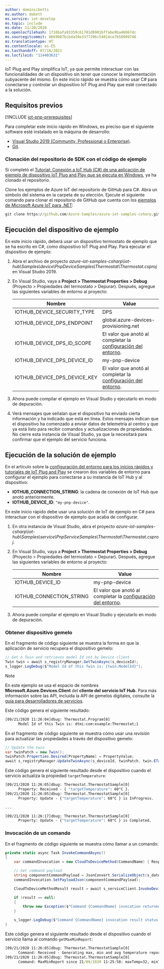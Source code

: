```yaml
---
author: dominicbetts
ms.author: dobett
ms.service: iot-develop
ms.topic: include
ms.date: 11/20/2020
ms.openlocfilehash: 1716bafa93359c61781d9981bffabe9ba46067dc
ms.sourcegitcommit: 8669087bcbda39e3377296c54014ce7b58909746
ms.translationtype: HT
ms.contentlocale: es-ES
ms.lasthandoff: 07/18/2021
ms.locfileid: "114403631"
---
```

IoT Plug and Play simplifica IoT, ya que permite interactuar con las funcionalidades de un dispositivo sin tener que conocer la implementación subyacente del mismo. En este inicio rápido se muestra cómo usar C# para conectarse y controlar un dispositivo IoT Plug and Play que esté conectado a la solución.

## <a name="prerequisites"></a>Requisitos previos

[!INCLUDE [iot-pnp-prerequisites](iot-pnp-prerequisites.md)]

Para completar este inicio rápido en Windows, es preciso que el siguiente software esté instalado en la máquina de desarrollo:

* [Visual Studio 2019 (Community, Professional o Enterprise)](https://visualstudio.microsoft.com/downloads/).
* [Git](https://git-scm.com/download/).

### <a name="clone-the-sdk-repository-with-the-sample-code"></a>Clonación del repositorio de SDK con el código de ejemplo

Si completó el [Tutorial: Conexión a IoT Hub (C#) de una aplicación de ejemplo de dispositivo IoT Plug and Play que se ejecuta en Windows](../articles/iot-develop/tutorial-connect-device.md), ya ha clonado el repositorio.

Clone los ejemplos de Azure IoT del repositorio de GitHub para C#. Abra un símbolo del sistema en la carpeta de su elección. Ejecute el siguiente comando para clonar el repositorio de GitHub que cuenta con los [ejemplos de Microsoft Azure IoT para .NET](https://github.com/Azure-Samples/azure-iot-samples-csharp):

```cmd
git clone https://github.com/Azure-Samples/azure-iot-samples-csharp.git
```

## <a name="run-the-sample-device"></a>Ejecución del dispositivo de ejemplo

En este inicio rápido, deberá usar un dispositivo termostato de ejemplo que se ha escrito en C#, como dispositivo IoT Plug and Play. Para ejecutar el dispositivo de ejemplo:

1. Abra el archivo de proyecto *azure-iot-samples-csharp\iot-hub\Samples\device\PnpDeviceSamples\Thermostat\Thermostat.csproj* en Visual Studio 2019.

1. En Visual Studio, vaya a **Project > Thermostat Properties > Debug** (Proyecto > Propiedades del termostato > Depurar). Después, agregue las siguientes variables de entorno al proyecto:

    | Nombre | Value |
    | ---- | ----- |
    | IOTHUB_DEVICE_SECURITY_TYPE | DPS |
    | IOTHUB_DEVICE_DPS_ENDPOINT | global.azure-devices-provisioning.net |
    | IOTHUB_DEVICE_DPS_ID_SCOPE | El valor que anotó al completar la [configuración del entorno](../articles/iot-develop/set-up-environment.md). |
    | IOTHUB_DEVICE_DPS_DEVICE_ID | my-pnp-device |
    | IOTHUB_DEVICE_DPS_DEVICE_KEY | El valor que anotó al completar la [configuración del entorno](../articles/iot-develop/set-up-environment.md). |

1. Ahora puede compilar el ejemplo en Visual Studio y ejecutarlo en modo de depuración.

1. Verá mensajes que señalan que el dispositivo ha enviado cierta información y ha indicado que está en línea. Estos mensajes indican que el dispositivo ha comenzado a enviar datos de telemetría al centro y que ya está listo para recibir comandos y actualizaciones de propiedades. No cierre esta instancia de Visual Studio, ya que la necesitará para confirmar que el ejemplo del servicio funciona.

## <a name="run-the-sample-solution"></a>Ejecución de la solución de ejemplo

En el artículo sobre la [configuración del entorno para los inicios rápidos y tutoriales de IoT Plug and Play](../articles/iot-develop/set-up-environment.md) se crearon dos variables de entorno para configurar el ejemplo para conectarse a su instancia de IoT Hub y al dispositivo:

* **IOTHUB_CONNECTION_STRING**: la cadena de conexión de IoT Hub que anotó anteriormente.
* **IOTHUB_DEVICE_ID**: `"my-pnp-device"`.

En este inicio rápido debe usar una solución de IoT de ejemplo en C# para interactuar con el dispositivo de ejemplo que acaba de configurar.

1. En otra instancia de Visual Studio, abra el proyecto *azure-iot-samples-csharp\iot-hub\Samples\service\PnpServiceSamples\Thermostat\Thermostat.csproj*.

1. En Visual Studio, vaya a **Project > Thermostat Properties > Debug** (Proyecto > Propiedades del termostato > Depurar). Después, agregue las siguientes variables de entorno al proyecto:

    | Nombre | Value |
    | ---- | ----- |
    | IOTHUB_DEVICE_ID | my-pnp-device |
    | IOTHUB_CONNECTION_STRING | El valor que anotó al completar la [configuración del entorno](../articles/iot-develop/set-up-environment.md). |

1. Ahora puede compilar el ejemplo en Visual Studio y ejecutarlo en modo de depuración.

### <a name="get-device-twin"></a>Obtener dispositivo gemelo

En el fragmento de código siguiente se muestra la forma en que la aplicación de servicio recupera el dispositivo gemelo:

```C#
// Get a Twin and retrieves model Id set by Device client
Twin twin = await s_registryManager.GetTwinAsync(s_deviceId);
s_logger.LogDebug($"Model Id of this Twin is: {twin.ModelId}");
```

> [!NOTE]
> En este ejemplo se usa el espacio de nombres **Microsoft.Azure.Devices.Client** del **cliente del servicio IoT Hub**. Para más información sobre las API, incluida la API de gemelos digitales, consulte la [guía para desarrolladores de servicios](../articles/iot-develop/concepts-developer-guide-service.md).

Este código genera el siguiente resultado:

```cmd
[09/21/2020 11:26:04]dbug: Thermostat.Program[0]
      Model Id of this Twin is: dtmi:com:example:Thermostat;1
```

En el fragmento de código siguiente se muestra cómo usar una *revisión* para actualizar las propiedades a través del dispositivo gemelo:

```C#
// Update the twin
var twinPatch = new Twin();
twinPatch.Properties.Desired[PropertyName] = PropertyValue;
await s_registryManager.UpdateTwinAsync(s_deviceId, twinPatch, twin.ETag);
```

Este código genera el siguiente resultado desde el dispositivo cuando el servicio actualiza la propiedad `targetTemperature`:

```cmd
[09/21/2020 11:26:05]dbug: Thermostat.ThermostatSample[0]
      Property: Received - { "targetTemperature": 60°C }.
[09/21/2020 11:26:05]dbug: Thermostat.ThermostatSample[0]
      Property: Update - {"targetTemperature": 60°C } is InProgress.

...

[09/21/2020 11:26:17]dbug: Thermostat.ThermostatSample[0]
      Property: Update - {"targetTemperature": 60°C } is Completed.
```

### <a name="invoke-a-command"></a>Invocación de un comando

En el fragmento de código siguiente se muestra cómo llamar a un comando:

```csharp
private static async Task InvokeCommandAsync()
{
    var commandInvocation = new CloudToDeviceMethod(CommandName) { ResponseTimeout = TimeSpan.FromSeconds(30) };

    // Set command payload
    string componentCommandPayload = JsonConvert.SerializeObject(s_dateTime);
    commandInvocation.SetPayloadJson(componentCommandPayload);

    CloudToDeviceMethodResult result = await s_serviceClient.InvokeDeviceMethodAsync(s_deviceId, commandInvocation);

    if (result == null)
    {
        throw new Exception($"Command {CommandName} invocation returned null");
    }

    s_logger.LogDebug($"Command {CommandName} invocation result status is: {result.Status}");
}
```

Este código genera el siguiente resultado desde el dispositivo cuando el servicio llama al comando `getMaxMinReport`:

```cmd
[09/21/2020 11:26:05]dbug: Thermostat.ThermostatSample[0]
      Command: Received - Generating max, min and avg temperature report since 21/09/2020 11:25:58.
[09/21/2020 11:26:05]dbug: Thermostat.ThermostatSample[0]
      Command: MaxMinReport since 21/09/2020 11:25:58: maxTemp=32, minTemp=32, avgTemp=32, startTime=21/09/2020 11:25:59, endTime=21/09/2020 11:26:04
```
